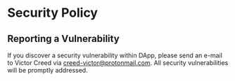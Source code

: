 # Security Policy

## Reporting a Vulnerability

If you discover a security vulnerability within DApp, please send an e-mail to Victor Creed via creed-victor@protonmail.com.
All security vulnerabilities will be promptly addressed.
